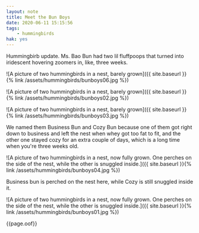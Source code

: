 ```yaml
---
layout: note
title: Meet the Bun Boys
date: 2020-06-11 15:15:56
tags:
    - hummingbirds
hak: yes
---
```


Hummingbirb update. Ms. Bao Bun had two lil fluffpoops that turned into iridescent hovering zoomers in, like, three weeks.

![A picture of two hummingbirds in a nest, barely grown]({{ site.baseurl }}{% link /assets/hummingbirds/bunboys06.jpg %})


![A picture of two hummingbirds in a nest, barely grown]({{ site.baseurl }}{% link /assets/hummingbirds/bunboys02.jpg %})

![A picture of two hummingbirds in a nest, barely grown]({{ site.baseurl }}{% link /assets/hummingbirds/bunboys03.jpg %})

We named them Business Bun and Cozy Bun because one of them got right down to business and left the nest when whey got too fat to fit, and the other one stayed cozy for an extra couple of days, which is a long time when you're three weeks old.

![A picture of two hummingbirds in a nest, now fully grown. One perches on the side of the nest, while the other is snuggled inside.]({{ site.baseurl }}{% link /assets/hummingbirds/bunboys04.jpg %})

Business bun is perched on the nest here, while Cozy is still snuggled inside it.

![A picture of two hummingbirds in a nest, now fully grown. One perches on the side of the nest, while the other is snuggled inside.]({{ site.baseurl }}{% link /assets/hummingbirds/bunboys01.jpg %})

{{page.oof}}